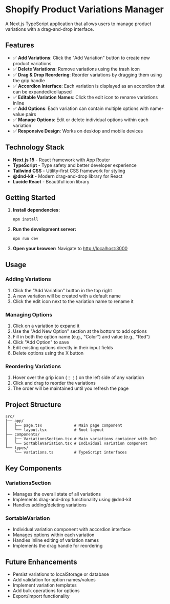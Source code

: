 # Shopify Product Variations Manager

A Next.js TypeScript application that allows users to manage product variations with a drag-and-drop interface.

## Features

- ✅ **Add Variations**: Click the "Add Variation" button to create new product variations
- ✅ **Delete Variations**: Remove variations using the trash icon
- ✅ **Drag & Drop Reordering**: Reorder variations by dragging them using the grip handle
- ✅ **Accordion Interface**: Each variation is displayed as an accordion that can be expanded/collapsed
- ✅ **Editable Variation Names**: Click the edit icon to rename variations inline
- ✅ **Add Options**: Each variation can contain multiple options with name-value pairs
- ✅ **Manage Options**: Edit or delete individual options within each variation
- ✅ **Responsive Design**: Works on desktop and mobile devices

## Technology Stack

- **Next.js 15** - React framework with App Router
- **TypeScript** - Type safety and better developer experience
- **Tailwind CSS** - Utility-first CSS framework for styling
- **@dnd-kit** - Modern drag-and-drop library for React
- **Lucide React** - Beautiful icon library

## Getting Started

1. **Install dependencies:**

   ```bash
   npm install
   ```

2. **Run the development server:**

   ```bash
   npm run dev
   ```

3. **Open your browser:**
   Navigate to [http://localhost:3000](http://localhost:3000)

## Usage

### Adding Variations

1. Click the "Add Variation" button in the top right
2. A new variation will be created with a default name
3. Click the edit icon next to the variation name to rename it

### Managing Options

1. Click on a variation to expand it
2. Use the "Add New Option" section at the bottom to add options
3. Fill in both the option name (e.g., "Color") and value (e.g., "Red")
4. Click "Add Option" to save
5. Edit existing options directly in their input fields
6. Delete options using the X button

### Reordering Variations

1. Hover over the grip icon (⋮⋮) on the left side of any variation
2. Click and drag to reorder the variations
3. The order will be maintained until you refresh the page

## Project Structure

```
src/
├── app/
│   ├── page.tsx              # Main page component
│   └── layout.tsx            # Root layout
├── components/
│   ├── VariationsSection.tsx # Main variations container with DnD
│   └── SortableVariation.tsx # Individual variation component
└── types/
    └── variations.ts         # TypeScript interfaces
```

## Key Components

### VariationsSection

- Manages the overall state of all variations
- Implements drag-and-drop functionality using @dnd-kit
- Handles adding/deleting variations

### SortableVariation

- Individual variation component with accordion interface
- Manages options within each variation
- Handles inline editing of variation names
- Implements the drag handle for reordering

## Future Enhancements

- Persist variations to localStorage or database
- Add validation for option names/values
- Implement variation templates
- Add bulk operations for options
- Export/import functionality
